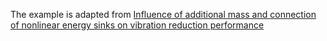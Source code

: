 The example is adapted from [Influence of additional mass and connection of nonlinear energy sinks on vibration reduction performance](https://doi.org/10.1016/j.ymssp.2024.112123)
